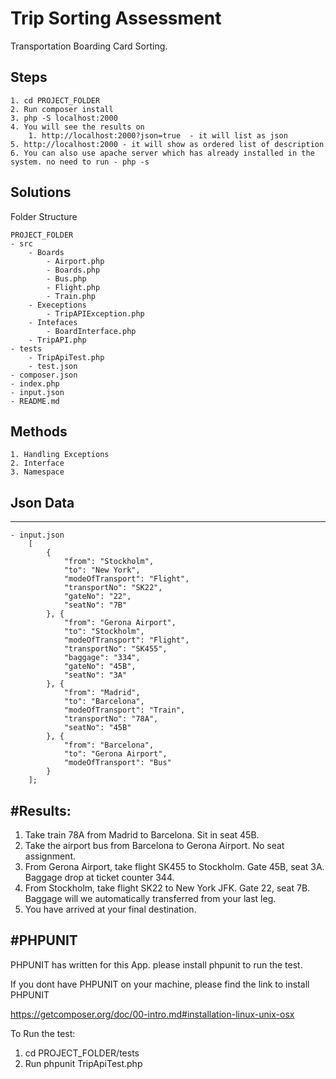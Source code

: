 # Trip Sorting Assessment
Transportation Boarding Card Sorting.

## Steps
	1. cd PROJECT_FOLDER 
	2. Run composer install
	3. php -S localhost:2000
	4. You will see the results on 
		1. http://localhost:2000?json=true  - it will list as json
	5. http://localhost:2000 - it will show as ordered list of description
	6. You can also use apache server which has already installed in the system. no need to run - php -s

## Solutions
Folder Structure

    PROJECT_FOLDER
	- src
		- Boards
			- Airport.php
			- Boards.php
			- Bus.php
			- Flight.php
			- Train.php
		- Execeptions
			- TripAPIException.php
		- Intefaces
			- BoardInterface.php
		- TripAPI.php
	- tests
		- TripApiTest.php
		- test.json
	- composer.json
	- index.php
	- input.json
	- README.md
      

## Methods
	1. Handling Exceptions
	2. Interface
	3. Namespace

## Json Data 
-----------

	- input.json
		[
			{
				"from": "Stockholm",
				"to": "New York",
				"modeOfTransport": "Flight",
				"transportNo": "SK22",
				"gateNo": "22",
				"seatNo": "7B"
			}, {
				"from": "Gerona Airport",
				"to": "Stockholm",
				"modeOfTransport": "Flight",
				"transportNo": "SK455",
				"baggage": "334",
				"gateNo": "45B",
				"seatNo": "3A"
			}, {
				"from": "Madrid",
				"to": "Barcelona",
				"modeOfTransport": "Train",
				"transportNo": "78A",
				"seatNo": "45B"
			}, {
				"from": "Barcelona",
				"to": "Gerona Airport",
				"modeOfTransport": "Bus"
			}
		];

#Results:
--------

1) Take train 78A from Madrid to Barcelona. Sit in seat 45B.
2) Take the airport bus from Barcelona to Gerona Airport. No seat assignment.
3) From Gerona Airport, take flight SK455 to Stockholm. Gate 45B, seat 3A. Baggage drop at ticket counter 344.
4) From Stockholm, take flight SK22 to New York JFK. Gate 22, seat 7B. Baggage will we automatically transferred from your last leg.
5) You have arrived at your final destination.


#PHPUNIT
---------

PHPUNIT has written for this App. please install phpunit to run the test.

If you dont have PHPUNIT on your machine, please find the link to install PHPUNIT

https://getcomposer.org/doc/00-intro.md#installation-linux-unix-osx

To Run the test:

1. cd PROJECT_FOLDER/tests
2. Run phpunit TripApiTest.php




